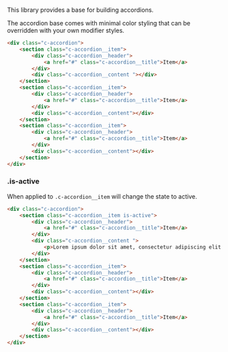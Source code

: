 <p class="u-text-emphasize">This library provides a base for building accordions.</p>

The accordion base comes with minimal color styling that can be overridden with your own modifier styles.

```html
<div class="c-accordion">
	<section class="c-accordion__item">
		<div class="c-accordion__header">
			<a href="#" class="c-accordion__title">Item</a>
		</div>
		<div class="c-accordion__content "></div>
	</section>
	<section class="c-accordion__item">
		<div class="c-accordion__header">
			<a href="#" class="c-accordion__title">Item</a>
		</div>
		<div class="c-accordion__content"></div>
	</section>
	<section class="c-accordion__item">
		<div class="c-accordion__header">
			<a href="#" class="c-accordion__title">Item</a>
		</div>
		<div class="c-accordion__content"></div>
	</section>
</div>   
```

### .is-active

When applied to `.c-accordion__item` will change the state to active.

```html
<div class="c-accordion">
	<section class="c-accordion__item is-active">
		<div class="c-accordion__header">
			<a href="#" class="c-accordion__title">Item</a>
		</div>
		<div class="c-accordion__content ">
			<p>Lorem ipsum dolor sit amet, consectetur adipiscing elit. Nulla sagittis neque a dapibus commodo. Nam feugiat fermentum massa, non dignissim mi. Nam dictum faucibus dolor, nec venenatis leo facilisis id. </p>
		</div>
	</section>
	<section class="c-accordion__item">
		<div class="c-accordion__header">
			<a href="#" class="c-accordion__title">Item</a>
		</div>
		<div class="c-accordion__content"></div>
	</section>
	<section class="c-accordion__item">
		<div class="c-accordion__header">
			<a href="#" class="c-accordion__title">Item</a>
		</div>
		<div class="c-accordion__content"></div>
	</section>
</div>
```